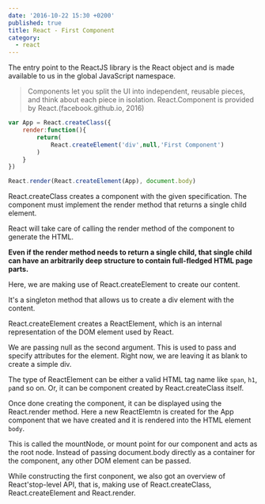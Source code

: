 ```yaml
---
date: '2016-10-22 15:30 +0200'
published: true
title: React - First Component
category:
  - react
---
```

The entry point to the ReactJS library is the React object and is made available to us in the global JavaScript namespace.

> Components let you split the UI into independent, reusable pieces, and think about each piece in isolation. React.Component is provided by React.(facebook.github.io, 2016)


```javascript
var App = React.createClass({
    render:function(){
        return(
            React.createElement('div',null,'First Component')
        )
    }
})

React.render(React.createElement(App), document.body)
```

React.createClass creates a component with the given specification. The component must implement the render method that returns a single child element.

React will take care of calling the render method of the component to generate the HTML.

**Even if the render method needs to return a single child, that single child can have an arbitrarily deep structure to contain full-fledged HTML page parts.**

Here, we are making use of React.createElement to create our content. 

It's a singleton method that allows us to create a div element with the content. 

React.createElement creates a ReactElement, which is an internal representation of the DOM element used by React. 

We are passing null as the second argument. This is used to pass and specify attributes for the element. Right now, we are leaving it as blank to create a simple div.

The type of ReactElement can be either a valid HTML tag name like `span`, `h1`, `p`and so on. Or, it can be component created by React.createClass itself.

Once done creating the component, it can be displayed using the React.render method. Here a new ReactElemtn is created for the App component that we have created and it is rendered into the HTML element `body`. 

This is called the mountNode, or mount point for our component and acts as the root node. Instead of passing document.body directly as a container for the component, any other DOM element can be passed.

While constructing the first conponent, we also got an overview of React'stop-level API, that is, making use of React.createClass, React.createElement and React.render.


